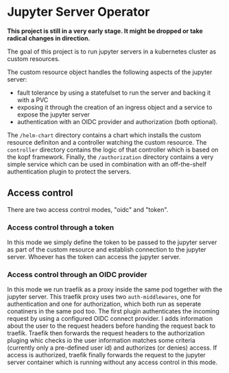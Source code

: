 # Jupyter Server Operator

**This project is still in a very early stage. It might be dropped or take radical changes in direction.**

The goal of this project is to run jupyter servers in a kubernetes cluster as custom resources.

The custom resource object handles the following aspects of the jupyter server:
 - fault tolerance by using a statefulset to run the server and backing it with a PVC
 - exposing it through the creation of an ingress object and a service to expose the jupyter server
 - authentication with an OIDC provider and authorization (both optional).

The `/helm-chart` directory contains a chart which installs the custom resource definiton and a controller watching the custom resource. The `controller` directory contains the logic of that controller which is based on the kopf framework. Finally, the `/authorization` directory contains a very simple service which can be used in combination with an off-the-shelf authentication plugin to protect the servers.

## Access control

There are two access control modes, "oidc" and "token".

### Access control through a token

In this mode we simply define the token to be passed to the jupyter server as part of the custom resource and establish connection to the jupyter server. Whoever has the token can access the jupyter server.

### Access control through an OIDC provider

In this mode we run traefik as a proxy inside the same pod together with the jupyter server. This traefik proxy uses two `auth-middlewares`, one for authentication and one for authorization, which both run as seperate conatiners
in the same pod too. The first plugin authenticates the incoming request by using a configured OIDC connect provider. I adds information about the user to the request headers before handing the request back to traefik. Traefik then forwards the request headers to the authorization pluging whic checks io the user
information matches some criteria (currently only a pre-defined user id) and authorizes (or denies) access. If access is authorized, traefik finally forwards the request to the jupyter server container which is running without any access control in this mode.
